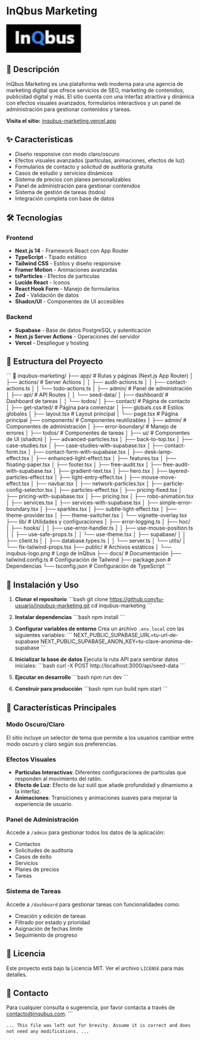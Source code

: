 # InQbus Marketing

<img src="public/inqubus-logo.png" alt="InQbus Marketing" width="200"/>

## 🚀 Descripción

InQbus Marketing es una plataforma web moderna para una agencia de marketing digital que ofrece servicios de SEO, marketing de contenidos, publicidad digital y más. El sitio cuenta con una interfaz atractiva y dinámica con efectos visuales avanzados, formularios interactivos y un panel de administración para gestionar contenidos y tareas.

**Visita el sitio:** [inqubus-marketing.vercel.app](https://inqubus-marketing.vercel.app)

## ✨ Características

- Diseño responsive con modo claro/oscuro
- Efectos visuales avanzados (partículas, animaciones, efectos de luz)
- Formularios de contacto y solicitud de auditoría gratuita
- Casos de estudio y servicios dinámicos
- Sistema de precios con planes personalizables
- Panel de administración para gestionar contenidos
- Sistema de gestión de tareas (todos)
- Integración completa con base de datos

## 🛠️ Tecnologías

### Frontend
- **Next.js 14** - Framework React con App Router
- **TypeScript** - Tipado estático
- **Tailwind CSS** - Estilos y diseño responsive
- **Framer Motion** - Animaciones avanzadas
- **tsParticles** - Efectos de partículas
- **Lucide React** - Iconos
- **React Hook Form** - Manejo de formularios
- **Zod** - Validación de datos
- **Shadcn/UI** - Componentes de UI accesibles

### Backend
- **Supabase** - Base de datos PostgreSQL y autenticación
- **Next.js Server Actions** - Operaciones del servidor
- **Vercel** - Despliegue y hosting

## 📁 Estructura del Proyecto

\`\`\`
📂 inqubus-marketing/ ├── app/ # Rutas y páginas (Next.js App Router) │   ├── actions/ # Server Actions
│   │   ├── audit-actions.ts
│   │   ├── contact-actions.ts
│   │   └── todo-actions.ts
│   ├── admin/ # Panel de administración
│   ├── api/ # API Routes
│   │   └── seed-data/
│   ├── dashboard/ # Dashboard de tareas
│   │   └── todos/
│   ├── contact/ # Página de contacto
│   ├── get-started/ # Página para comenzar
│   ├── globals.css # Estilos globales
│   ├── layout.tsx # Layout principal
│   └── page.tsx # Página principal
├── components/ # Componentes reutilizables
│   ├── admin/ # Componentes de administración
│   ├── error-boundary/ # Manejo de errores
│   ├── todos/ # Componentes de tareas
│   ├── ui/ # Componentes de UI (shadcn)
│   ├── advanced-particles.tsx
│   ├── back-to-top.tsx
│   ├── case-studies.tsx
│   ├── case-studies-with-supabase.tsx
│   ├── contact-form.tsx
│   ├── contact-form-with-supabase.tsx
│   ├── desk-lamp-effect.tsx
│   ├── enhanced-light-effect.tsx
│   ├── features.tsx
│   ├── floating-paper.tsx
│   ├── footer.tsx
│   ├── free-audit.tsx
│   ├── free-audit-with-supabase.tsx
│   ├── gradient-text.tsx
│   ├── hero.tsx
│   ├── layered-particles-effect.tsx
│   ├── light-entry-effect.tsx
│   ├── mouse-move-effect.tsx
│   ├── navbar.tsx
│   ├── network-particles.tsx
│   ├── particle-config-selector.tsx
│   ├── particles-effect.tsx
│   ├── pricing-fixed.tsx
│   ├── pricing-with-supabase.tsx
│   ├── pricing.tsx
│   ├── robo-animation.tsx
│   ├── services.tsx
│   ├── services-with-supabase.tsx
│   ├── simple-error-boundary.tsx
│   ├── sparkles.tsx
│   ├── subtle-light-effect.tsx
│   ├── theme-provider.tsx
│   ├── theme-switcher.tsx
│   └── vignette-overlay.tsx
├── lib/ # Utilidades y configuraciones
│   ├── error-logging.ts
│   ├── hoc/
│   ├── hooks/
│   │   ├── use-error-handler.ts
│   │   ├── use-mouse-position.ts
│   │   ├── use-safe-props.ts
│   │   └── use-theme.tsx
│   ├── supabase/
│   │   ├── client.ts
│   │   ├── database.types.ts
│   │   └── server.ts
│   └── utils/
│       └── fix-tailwind-props.tsx
├── public/ # Archivos estáticos
│   └── inqubus-logo.png # Logo de InQbus
├── docs/ # Documentación
├── tailwind.config.ts # Configuración de Tailwind
├── package.json # Dependencias
└── tsconfig.json # Configuración de TypeScript
\`\`\`

## 🔧 Instalación y Uso

1. **Clonar el repositorio**
 \`\`\`bash
 git clone https://github.com/tu-usuario/inqubus-marketing.git
 cd inqubus-marketing
 \`\`\`

2. **Instalar dependencias**
 \`\`\`bash
 npm install
 \`\`\`

3. **Configurar variables de entorno**
 Crea un archivo `.env.local` con las siguientes variables:
 \`\`\`
 NEXT_PUBLIC_SUPABASE_URL=tu-url-de-supabase
 NEXT_PUBLIC_SUPABASE_ANON_KEY=tu-clave-anonima-de-supabase
 \`\`\`

4. **Inicializar la base de datos**
 Ejecuta la ruta API para sembrar datos iniciales:
 \`\`\`bash
 curl -X POST http://localhost:3000/api/seed-data
 \`\`\`

5. **Ejecutar en desarrollo**
 \`\`\`bash
 npm run dev
 \`\`\`

6. **Construir para producción**
 \`\`\`bash
 npm run build
 npm start
 \`\`\`

## 🧩 Características Principales

### Modo Oscuro/Claro
El sitio incluye un selector de tema que permite a los usuarios cambiar entre modo oscuro y claro según sus preferencias.

### Efectos Visuales
- **Partículas Interactivas**: Diferentes configuraciones de partículas que responden al movimiento del ratón.
- **Efecto de Luz**: Efecto de luz sutil que añade profundidad y dinamismo a la interfaz.
- **Animaciones**: Transiciones y animaciones suaves para mejorar la experiencia de usuario.

### Panel de Administración
Accede a `/admin` para gestionar todos los datos de la aplicación:
- Contactos
- Solicitudes de auditoría
- Casos de éxito
- Servicios
- Planes de precios
- Tareas

### Sistema de Tareas
Accede a `/dashboard` para gestionar tareas con funcionalidades como:
- Creación y edición de tareas
- Filtrado por estado y prioridad
- Asignación de fechas límite
- Seguimiento de progreso

## 📝 Licencia
Este proyecto está bajo la Licencia MIT. Ver el archivo `LICENSE` para más detalles.

## 👥 Contacto
Para cualquier consulta o sugerencia, por favor contacta a través de [contacto@inqubus.com](mailto:contacto@inqubus.com).
\`\`\`





```types file="lib/supabase/database.types"
... This file was left out for brevity. Assume it is correct and does not need any modifications. ...
